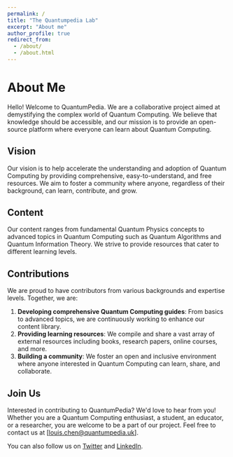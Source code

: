 ```yaml
---
permalink: /
title: "The Quantumpedia Lab"
excerpt: "About me"
author_profile: true
redirect_from: 
  - /about/
  - /about.html
---
```


# About Me

Hello! Welcome to QuantumPedia. We are a collaborative project aimed at demystifying the complex world of Quantum Computing. We believe that knowledge should be accessible, and our mission is to provide an open-source platform where everyone can learn about Quantum Computing.

## Vision

Our vision is to help accelerate the understanding and adoption of Quantum Computing by providing comprehensive, easy-to-understand, and free resources. We aim to foster a community where anyone, regardless of their background, can learn, contribute, and grow.

## Content

Our content ranges from fundamental Quantum Physics concepts to advanced topics in Quantum Computing such as Quantum Algorithms and Quantum Information Theory. We strive to provide resources that cater to different learning levels.

## Contributions

We are proud to have contributors from various backgrounds and expertise levels. Together, we are:

1. **Developing comprehensive Quantum Computing guides**: From basics to advanced topics, we are continuously working to enhance our content library.
2. **Providing learning resources**: We compile and share a vast array of external resources including books, research papers, online courses, and more.
3. **Building a community**: We foster an open and inclusive environment where anyone interested in Quantum Computing can learn, share, and collaborate.

## Join Us

Interested in contributing to QuantumPedia? We'd love to hear from you! Whether you are a Quantum Computing enthusiast, a student, an educator, or a researcher, you are welcome to be a part of our project. Feel free to contact us at [louis.chen@quantumpedia.uk].

You can also follow us on [Twitter](twitter-link) and [LinkedIn](https://www.linkedin.com/in/louis-chen-801214109/).